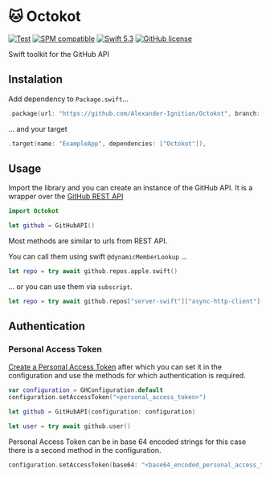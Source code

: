 # 🐱 Octokot

[![Test](https://github.com/Alexander-Ignition/Octokot/actions/workflows/test.yml/badge.svg)](https://github.com/Alexander-Ignition/Octokot/actions/workflows/test.yml)
[![SPM compatible](https://img.shields.io/badge/spm-compatible-brightgreen.svg?style=flat)](https://swift.org/package-manager)
[![Swift 5.3](https://img.shields.io/badge/swift-5.5-brightgreen.svg?style=flat)](https://developer.apple.com/swift)
[![GitHub license](https://img.shields.io/badge/license-MIT-lightgrey.svg)](https://github.com/Alexander-Ignition/Octokot/blob/master/LICENSE)

Swift toolkit for the GitHub API

## Instalation

Add dependency to `Package.swift`...

```swift
.package(url: "https://github.com/Alexander-Ignition/Octokot", branch: "main"),
```

... and your target

```swift
.target(name: "ExampleApp", dependencies: ["Octokot"]),
```

## Usage

Import the library and you can create an instance of the GitHub API. 
It is a wrapper over the [GitHub REST API](https://docs.github.com/en/rest)

```swift
import Octokot

let github = GitHubAPI()
```

Most methods are similar to urls from REST API.

You can call them using swift `@dynamicMemberLookup` ...

```swift
let repo = try await github.repos.apple.swift()
```

... or you can use them via `subscript`.

```swift
let repo = try await github.repos["server-swift"]["async-http-client"]()
```

## Authentication

### Personal Access Token

[Create a Personal Access Token](https://docs.github.com/en/authentication/keeping-your-account-and-data-secure/creating-a-personal-access-token) 
after which you can set it in the configuration and use the methods for which authentication is required.

```swift
var configuration = GHConfiguration.default
configuration.setAccessToken("<personal_access_token>")

let github = GitHubAPI(configuration: configuration)

let user = try await github.user()
```

Personal Access Token can be in base 64 encoded strings for this case there is a second method in the configuration.

```swift
configuration.setAccessToken(base64: "<base64_encoded_personal_access_token>")
```
